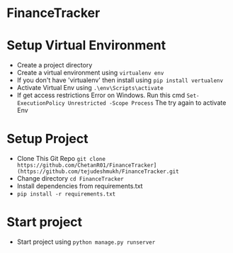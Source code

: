 # FinanceTracker

# Setup Virtual Environment
* Create a project directory
* Create a virtual environment using `virtualenv env`
* If you don't have 'virtualenv' then install using `pip install vertualenv`
* Activate Virtual Env using `.\env\Scripts\activate`
* If get access restrictions Error on Windows. Run this cmd `Set-ExecutionPolicy Unrestricted -Scope Process` The try again to activate Env

# Setup Project
* Clone This Git Repo `git clone https://github.com/ChetanR01/FinanceTracker](https://github.com/tejudeshmukh/FinanceTracker.git`
* Change directory `cd FinanceTracker`
* Install dependencies from requirements.txt
* `pip install -r requirements.txt`

# Start project
* Start project using `python manage.py runserver`
